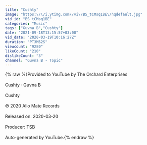 ```yaml
---
title: "Cushty"
image: "https:\/\/i.ytimg.com\/vi\/BS_tCMsq1BE\/hqdefault.jpg"
vid_id: "BS_tCMsq1BE"
categories: "Music"
tags: ["Guvna B","Cushty"]
date: "2021-09-18T13:15:57+03:00"
vid_date: "2020-03-19T10:16:27Z"
duration: "PT3M52S"
viewcount: "9280"
likeCount: "210"
dislikeCount: "3"
channel: "Guvna B - Topic"
---
```

{% raw %}Provided to YouTube by The Orchard Enterprises<br /><br />Cushty · Guvna B<br /><br />Cushty<br /><br />℗ 2020 Allo Mate Records<br /><br />Released on: 2020-03-20<br /><br />Producer: TSB<br /><br />Auto-generated by YouTube.{% endraw %}
